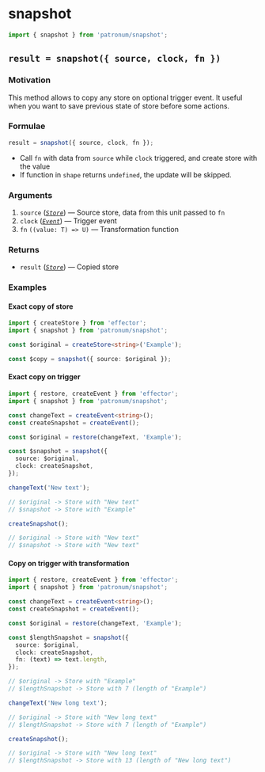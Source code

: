 # snapshot

```ts
import { snapshot } from 'patronum/snapshot';
```

## `result = snapshot({ source, clock, fn })`

### Motivation

This method allows to copy any store on optional trigger event.
It useful when you want to save previous state of store before some actions.

### Formulae

```ts
result = snapshot({ source, clock, fn });
```

- Call `fn` with data from `source` while `clock` triggered, and create store with the value
- If function in `shape` returns `undefined`, the update will be skipped.

### Arguments

1. `source` ([_`Store`_]) — Source store, data from this unit passed to `fn`
2. `clock` ([_`Event`_]) — Trigger event
3. `fn` `((value: T) => U)` — Transformation function

### Returns

- `result` ([_`Store`_]) — Copied store

[_`event`_]: https://effector.dev/docs/api/effector/event
[_`effect`_]: https://effector.dev/docs/api/effector/effect
[_`store`_]: https://effector.dev/docs/api/effector/store

### Examples

#### Exact copy of store

```ts
import { createStore } from 'effector';
import { snapshot } from 'patronum/snapshot';

const $original = createStore<string>('Example');

const $copy = snapshot({ source: $original });
```

#### Exact copy on trigger

```ts
import { restore, createEvent } from 'effector';
import { snapshot } from 'patronum/snapshot';

const changeText = createEvent<string>();
const createSnapshot = createEvent();

const $original = restore(changeText, 'Example');

const $snapshot = snapshot({
  source: $original,
  clock: createSnapshot,
});

changeText('New text');

// $original -> Store with "New text"
// $snapshot -> Store with "Example"

createSnapshot();

// $original -> Store with "New text"
// $snapshot -> Store with "New text"
```

#### Copy on trigger with transformation

```ts
import { restore, createEvent } from 'effector';
import { snapshot } from 'patronum/snapshot';

const changeText = createEvent<string>();
const createSnapshot = createEvent();

const $original = restore(changeText, 'Example');

const $lengthSnapshot = snapshot({
  source: $original,
  clock: createSnapshot,
  fn: (text) => text.length,
});

// $original -> Store with "Example"
// $lengthSnapshot -> Store with 7 (length of "Example")

changeText('New long text');

// $original -> Store with "New long text"
// $lengthSnapshot -> Store with 7 (length of "Example")

createSnapshot();

// $original -> Store with "New long text"
// $lengthSnapshot -> Store with 13 (length of "New long text")
```
